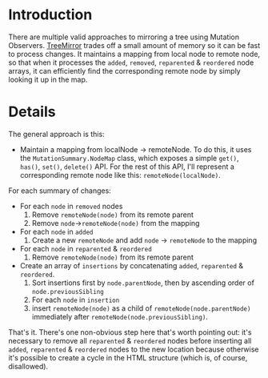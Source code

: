 # Introduction #

There are multiple valid approaches to mirroring a tree using Mutation Observers. [TreeMirror](http://code.google.com/p/mutation-summary/source/browse/tree_mirror.js) trades off a small amount of memory so it can be fast to process changes. It maintains a mapping from local node to remote node, so that when it processes the `added`, `removed`, `reparented` & `reordered` node arrays, it can efficiently find the corresponding remote node by simply looking it up in the map.

# Details #

The general approach is this:
  * Maintain a mapping from localNode -> remoteNode. To do this, it uses the `MutationSummary.NodeMap` class, which exposes a simple `get()`, `has()`, `set()`, `delete()` API. For the rest of this API, I'll represent a corresponding remote node like this: `remoteNode(localNode)`.

For each summary of changes:
  * For each `node` in `removed` nodes
    1. Remove `remoteNode(node)` from its remote parent
    1. Remove `node`->`remoteNode(node)` from the mapping
  * For each `node` in `added`
    1. Create a new `remoteNode` and add `node` -> `remoteNode` to the mapping
  * For each `node` in `reparented` & `reordered`
    1. Remove `remoteNode(node)` from its remote parent
  * Create an array of `insertions` by concatenating `added`, `reparented` & `reordered`.
    1. Sort insertions first by `node.parentNode`, then by ascending order of `node.previousSibling`
    1. For each `node` in `insertion`
    1. insert `remoteNode(node)` as a child of `remoteNode(node.parentNode)` immediately after `remoteNode(node.previousSibling)`.

That's it. There's one non-obvious step here that's worth pointing out: it's necessary to remove all `reparented` & `reordered` nodes before inserting all `added`, `reparented` & `reordered` nodes to the new location because otherwise it's possible to create a cycle in the HTML structure (which is, of course, disallowed).